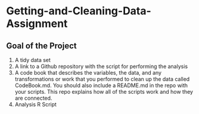 # Getting-and-Cleaning-Data-Assignment
## Goal of the Project
1. A tidy data set 
2. A link to a Github repository with the script for performing the analysis 
3. A code book that describes the variables, the data, and any transformations or work that you performed to clean up the data called CodeBook.md. You should also include a README.md in the repo with your scripts. This repo explains how all of the scripts work and how they are connected.
4. Analysis R Script
